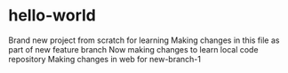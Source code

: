 # hello-world
Brand new project from scratch for learning
Making changes in this file as part of new feature branch
Now making changes to learn local code repository
Making changes in web for new-branch-1
